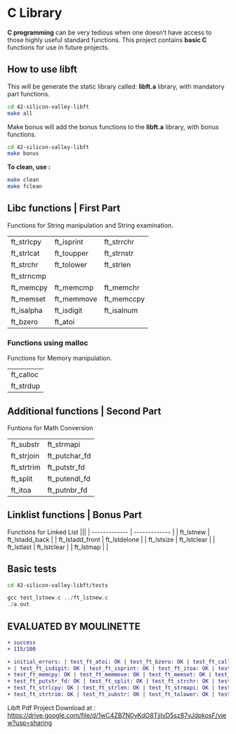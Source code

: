 # C Library
**C programming** can be very tedious when one doesn’t have access to those highly useful standard functions.
This project contains **basic C** functions for use in future projects.

## How to use libft

This will be generate the static library called: **libft.a** library, with mandatory part functions.

```bash
cd 42-silicon-valley-libft
make all
```
Make bonus will add the bonus functions to the **libft.a** library, with bonus functions.
```bash
cd 42-silicon-valley-libft
make bonus
```

**To clean, use :**
```bash
make clean
make fclean
```

## Libc functions  | First Part

Functions for String manipulation and String examination.

||||
| ------------- | ------------- | ------------- |
| ft_strlcpy  | ft_isprint  | ft_strrchr  |
| ft_strlcat  | ft_toupper  | ft_strnstr  |
| ft_strchr  | ft_tolower  | ft_strlen  |
|  ft_strncmp |   |   |
| ft_memcpy  | ft_memcmp  | ft_memchr  |
| ft_memset  |  ft_memmove | ft_memccpy  |
| ft_isalpha  | ft_isdigit  | ft_isalnum  |
| ft_bzero  | ft_atoi  |   |

### Functions  using malloc

Functions for Memory manipulation.

||
| ------------- |
| ft_calloc  |
| ft_strdup  |

## Additional functions | Second Part

Funtions for Math Conversion

|||
| ------------- | ------------- |
| ft_substr  | ft_strmapi  |
| ft_strjoin  | ft_putchar_fd  |
| ft_strtrim  | ft_putstr_fd  |
| ft_split  | ft_putendl_fd  |
| ft_itoa  | ft_putnbr_fd  |

## Linklist functions | Bonus Part

Functions for  Linked List
|||
| ------------- | ------------- |
| ft_lstnew  | ft_lstadd_back  |
| ft_lstadd_front  | ft_lstdelone  |
| ft_lstsize  | ft_lstclear  |
| ft_lstlast  | ft_lstclear  |
| ft_lstmap  |   |


## Basic tests
```bash
cd 42-silicon-valley-libft/tests
```
```c
gcc test_lstnew.c ../ft_lstnew.c
./a.out
```

## EVALUATED BY MOULINETTE

```diff 
+ success
+ 115/100
```

```diff 
+ initial_errors: | test_ft_atoi: OK | test_ft_bzero: OK | test_ft_calloc: OK | test_ft_isalnum: OK | test_ft_isalpha: OK | test_ft_isascii: OK  
+ | test_ft_isdigit: OK | test_ft_isprint: OK | test_ft_itoa: OK | test_ft_memccpy: OK | test_ft_memchr: OK | test_ft_memcmp: OK | 
+ test_ft_memcpy: OK | test_ft_memmove: OK | test_ft_memset: OK | test_ft_putchar_fd: OK | test_ft_putendl_fd: OK | test_ft_putnbr_fd: OK | 
+ test_ft_putstr_fd: OK | test_ft_split: OK | test_ft_strchr: OK | test_ft_strdup: OK | test_ft_strjoin: OK | test_ft_strlcat: OK | 
+ test_ft_strlcpy: OK | test_ft_strlen: OK | test_ft_strmapi: OK | test_ft_strncmp: OK | test_ft_strnstr: OK | test_ft_strrchr: OK | 
+ test_ft_strtrim: OK | test_ft_substr: OK | test_ft_tolower: OK | test_ft_toupper: OK | bonus: 9/9 functions correct
```

Libft Pdf Project Download at :
 https://drive.google.com/file/d/1wC4ZB7N0yKdO8TjjlvD5sz87vJdpkosF/view?usp=sharing